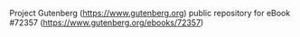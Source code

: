 Project Gutenberg (https://www.gutenberg.org) public repository
for eBook #72357 (https://www.gutenberg.org/ebooks/72357)
